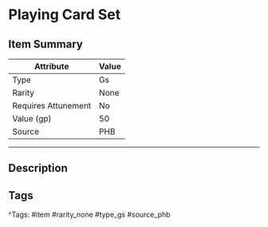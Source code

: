 # Playing Card Set

## Item Summary

| Attribute            | Value                        |
|----------------------|------------------------------|
| Type                 | Gs |
| Rarity               | None             |
| Requires Attunement  | No                |
| Value (gp)           | 50    |
| Source               | PHB |

---

## Description



## Tags

^Tags: #item #rarity_none #type_gs #source_phb